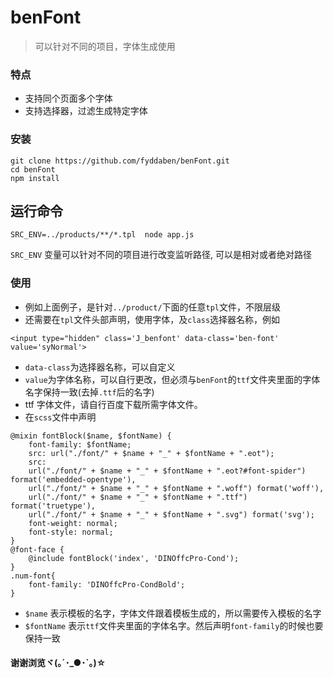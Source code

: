# benFont

> 可以针对不同的项目，字体生成使用

### 特点

- 支持同个页面多个字体
- 支持选择器，过滤生成特定字体

### 安装

```
git clone https://github.com/fyddaben/benFont.git 
cd benFont 
npm install
```
## 运行命令
```
SRC_ENV=../products/**/*.tpl  node app.js
```
`SRC_ENV` 变量可以针对不同的项目进行改变监听路径, 可以是相对或者绝对路径

### 使用

- 例如上面例子，是针对`../product/`下面的任意`tpl`文件，不限层级
- 还需要在`tpl`文件头部声明，使用字体，及`class`选择器名称，例如

```
<input type="hidden" class='J_benfont' data-class='ben-font' value='syNormal'>
```

- `data-class`为选择器名称，可以自定义
- `value`为字体名称，可以自行更改，但必须与`benFont`的`ttf`文件夹里面的字体名字保持一致(去掉`.ttf`后的名字)
- ttf 字体文件，请自行百度下载所需字体文件。
- 在`scss`文件中声明

```
@mixin fontBlock($name, $fontName) {
    font-family: $fontName;
    src: url("./font/" + $name + "_" + $fontName + ".eot");
    src:
    url("./font/" + $name + "_" + $fontName + ".eot?#font-spider") format('embedded-opentype'),
    url("./font/" + $name + "_" + $fontName + ".woff") format('woff'),
    url("./font/" + $name + "_" + $fontName + ".ttf") format('truetype'),
    url("./font/" + $name + "_" + $fontName + ".svg") format('svg');
    font-weight: normal;
    font-style: normal;
}
@font-face {
    @include fontBlock('index', 'DINOffcPro-Cond');
}
.num-font{
    font-family: 'DINOffcPro-CondBold';
}
```
- `$name` 表示模板的名字，字体文件跟着模板生成的，所以需要传入模板的名字
- `$fontName` 表示`ttf`文件夹里面的字体名字。然后声明`font-family`的时候也要保持一致

#### 谢谢浏览ヾ(｡´･_●･`｡)☆
